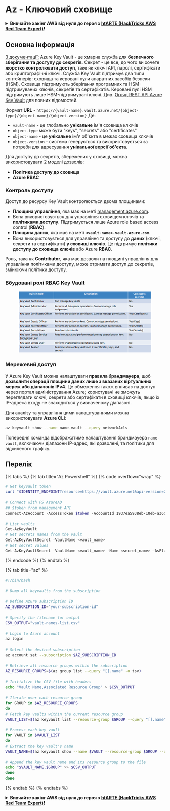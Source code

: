 # Az - Ключовий сховище

<details>

<summary><strong>Вивчайте хакінг AWS від нуля до героя з</strong> <a href="https://training.hacktricks.xyz/courses/arte"><strong>htARTE (HackTricks AWS Red Team Expert)</strong></a><strong>!</strong></summary>

Інші способи підтримки HackTricks:

* Якщо ви хочете побачити вашу **компанію рекламовану на HackTricks** або **завантажити HackTricks у форматі PDF**, перевірте [**ПЛАНИ ПІДПИСКИ**](https://github.com/sponsors/carlospolop)!
* Отримайте [**офіційний PEASS & HackTricks мерч**](https://peass.creator-spring.com)
* Відкрийте для себе [**Сім'ю PEASS**](https://opensea.io/collection/the-peass-family), нашу колекцію ексклюзивних [**NFT**](https://opensea.io/collection/the-peass-family)
* **Приєднуйтесь до** 💬 [**групи Discord**](https://discord.gg/hRep4RUj7f) або [**групи telegram**](https://t.me/peass) або **слідкуйте** за нами на **Twitter** 🐦 [**@hacktricks_live**](https://twitter.com/hacktricks_live)**.**
* **Поділіться своїми хакерськими трюками, надсилайте PR до** [**HackTricks**](https://github.com/carlospolop/hacktricks) та [**HackTricks Cloud**](https://github.com/carlospolop/hacktricks-cloud) репозиторіїв.

</details>

## Основна інформація

[З документації:](https://learn.microsoft.com/en-us/azure/key-vault/general/basic-concepts) Azure Key Vault - це хмарна служба для **безпечного зберігання та доступу до секретів**. Секрет - це все, до чого ви хочете **жорстко контролювати доступ**, таке як ключі API, паролі, сертифікати або криптографічні ключі. Служба Key Vault підтримує два типи контейнерів: сховища та керовані пули апаратних засобів безпеки (HSM). Сховища підтримують зберігання програмних та HSM-підтримуваних ключів, секретів та сертифікатів. Керовані пулі HSM підтримують лише HSM-підтримувані ключі. Див. [Огляд REST API Azure Key Vault](https://learn.microsoft.com/en-us/azure/key-vault/general/about-keys-secrets-certificates) для повних відомостей.

Формат **URL** - `https://{vault-name}.vault.azure.net/{object-type}/{object-name}/{object-version}` Де:

* `vault-name` - це глобально **унікальне** ім'я сховища ключів
* `object-type` може бути "keys", "secrets" або "certificates"
* `object-name` - це **унікальне** ім'я об'єкта в межах сховища ключів
* `object-version` - система генерується та використовується за потреби для адресування **унікальної версії об'єкта**.

Для доступу до секретів, збережених у сховищі, можна використовувати 2 моделі дозволів:

* **Політика доступу до сховища**
* **Azure RBAC**

### Контроль доступу <a href="#access-control" id="access-control"></a>

Доступ до ресурсу Key Vault контролюється двома площинами:

* **Площина управління**, яка має на меті [management.azure.com](http://management.azure.com/).&#x20;
* Вона використовується для управління сховищем ключів та **політиками доступу**. Підтримується лише Azure role based access control (**RBAC**).
* **Площина даних**, яка має на меті **`<vault-name>.vault.azure.com`**.&#x20;
* Вона використовується для управління та доступу до **даних** (ключі, секрети та сертифікати) **у сховищі ключів**. Це підтримує **політики доступу до сховища ключів** або Azure **RBAC**.

Роль, така як **Contributor**, яка має дозволи на площині управління для управління політиками доступу, може отримати доступ до секретів, змінюючи політики доступу.

### Вбудовані ролі RBAC Key Vault <a href="#rbac-built-in-roles" id="rbac-built-in-roles"></a>

<figure><img src="../../.gitbook/assets/image (3) (1) (1) (1) (1).png" alt=""><figcaption></figcaption></figure>

### Мережевий доступ

У Azure Key Vault можна налаштувати **правила брандмауера**, щоб **дозволити операції площини даних лише з вказаних віртуальних мереж або діапазонів IPv4**. Це обмеження також впливає на доступ через портал адміністрування Azure; користувачі не зможуть переглядати ключі, секрети або сертифікати в сховищі ключів, якщо їх IP-адреса входу не знаходиться у визначеному діапазоні.

Для аналізу та управління цими налаштуваннями можна використовувати **Azure CLI**:
```bash
az keyvault show --name name-vault --query networkAcls
```
Попередня команда відображатиме налаштування брандмауера `name-vault`, включаючи діапазони IP-адрес, які дозволені, та політики для відхиленого трафіку.

## Перелік

{% tabs %}
{% tab title="Az Powershell" %}
{% code overflow="wrap" %}
```powershell
# Get keyvault token
curl "$IDENTITY_ENDPOINT?resource=https://vault.azure.net&api-version=2017-09-01" -H secret:$IDENTITY_HEADER

# Connect with PS AzureAD
## $token from management API
Connect-AzAccount -AccessToken $token -AccountId 1937ea5938eb-10eb-a365-10abede52387 -KeyVaultAccessToken $keyvaulttoken

# List vaults
Get-AzKeyVault
# Get secrets names from the vault
Get-AzKeyVaultSecret -VaultName <vault_name>
# Get secret values
Get-AzKeyVaultSecret -VaultName <vault_name> -Name <secret_name> –AsPlainText
```
{% endcode %}
{% endtab %}

{% tab title="az" %}
```bash
#!/bin/bash

# Dump all keyvaults from the subscription

# Define Azure subscription ID
AZ_SUBSCRIPTION_ID="your-subscription-id"

# Specify the filename for output
CSV_OUTPUT="vault-names-list.csv"

# Login to Azure account
az login

# Select the desired subscription
az account set --subscription $AZ_SUBSCRIPTION_ID

# Retrieve all resource groups within the subscription
AZ_RESOURCE_GROUPS=$(az group list --query "[].name" -o tsv)

# Initialize the CSV file with headers
echo "Vault Name,Associated Resource Group" > $CSV_OUTPUT

# Iterate over each resource group
for GROUP in $AZ_RESOURCE_GROUPS
do
# Fetch key vaults within the current resource group
VAULT_LIST=$(az keyvault list --resource-group $GROUP --query "[].name" -o tsv)

# Process each key vault
for VAULT in $VAULT_LIST
do
# Extract the key vault's name
VAULT_NAME=$(az keyvault show --name $VAULT --resource-group $GROUP --query "name" -o tsv)

# Append the key vault name and its resource group to the file
echo "$VAULT_NAME,$GROUP" >> $CSV_OUTPUT
done
done
```
{% endtab %}
{% endtabs %}

<details>

<summary><strong>Вивчайте хакінг AWS від нуля до героя з</strong> <a href="https://training.hacktricks.xyz/courses/arte"><strong>htARTE (HackTricks AWS Red Team Expert)</strong></a><strong>!</strong></summary>

Інші способи підтримки HackTricks:

* Якщо ви хочете побачити вашу **компанію рекламовану на HackTricks** або **завантажити HackTricks у форматі PDF**, перевірте [**ПЛАНИ ПІДПИСКИ**](https://github.com/sponsors/carlospolop)!
* Отримайте [**офіційний PEASS & HackTricks мерч**](https://peass.creator-spring.com)
* Відкрийте для себе [**Сім'ю PEASS**](https://opensea.io/collection/the-peass-family), нашу колекцію ексклюзивних [**NFT**](https://opensea.io/collection/the-peass-family)
* **Приєднуйтесь до** 💬 [**групи Discord**](https://discord.gg/hRep4RUj7f) або [**групи telegram**](https://t.me/peass) або **слідкуйте** за нами на **Twitter** 🐦 [**@hacktricks_live**](https://twitter.com/hacktricks_live)**.**
* **Поділіться своїми хакерськими трюками, надсилайте PR до** [**HackTricks**](https://github.com/carlospolop/hacktricks) **і** [**HackTricks Cloud**](https://github.com/carlospolop/hacktricks-cloud) **репозиторіїв на GitHub.**

</details>
